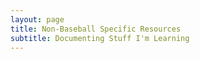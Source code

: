 ```yaml
---
layout: page
title: Non-Baseball Specific Resources
subtitle: Documenting Stuff I'm Learning
---
```



